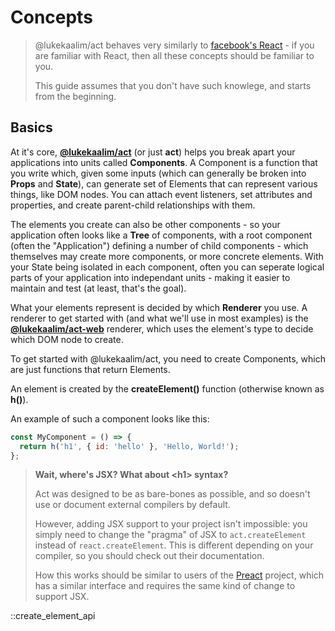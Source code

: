 # Concepts

> @lukekaalim/act behaves very similarly to [facebook's React](https://reactjs.org/) -
> if you are familiar with React, then all these concepts
> should be familiar to you.
>
> This guide assumes that you don't have such knowlege,
> and starts from the beginning.

## Basics
At it's core, **[@lukekaalim/act](/)** (or just **act**) helps you break apart your applications into units called **Components**.
A Component is a function that you write which, given some inputs (which can generally be broken into **Props** and **State**), can generate set of Elements that can represent various things, like DOM nodes. You can attach event listeners, set attributes and properties, and create parent-child relationships with them.

The elements you create can also be other components - so your application often looks like a **Tree** of components, with a root component (often the "Application") defining a number of child components - which themselves may create more components, or more concrete elements. With your State being isolated in each component, often you can seperate logical parts of your application into independant units - making it easier to maintain and test (at least, that's the goal).

What your elements represent is decided by which **Renderer** you use. A renderer to get started with (and what we'll use in most examples) is the **[@lukekaalim/act-web](/web)** renderer, which uses the element's type to decide which DOM node to create.

To get started with @lukekaalim/act, you need to create Components,
which are just functions that return Elements. 

An element is created by the **createElement()** function (otherwise known as **h()**).

An example of such a component looks like this:

```js
const MyComponent = () => {
  return h('h1', { id: 'hello' }, 'Hello, World!');
};
```

> **Wait, where's JSX? What about \<h1\> syntax?**
>
> Act was designed to be as bare-bones as possible, and so doesn't
> use or document external compilers by default.
> 
> However, adding JSX support to your project isn't impossible: you
> simply need to
> change the "pragma" of JSX to `act.createElement` instead of
> `react.createElement`. This is different depending on your
> compiler, so you should check out their documentation.
>
> How this works should be similar to users of the [Preact]() project, which
> has a similar interface and requires the same kind of change to support
> JSX.

::create_element_api
